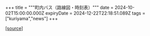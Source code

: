 +++
title = """町内バス（路線図・時刻表）"""
date = 2024-10-02T15:00:00.000Z
expiryDate = 2024-12-22T22:18:51.089Z
tags = ["kuriyama","news"]
+++


[[source]](https://www.town.kuriyama.hokkaido.jp/soshiki/47/29001.html)
